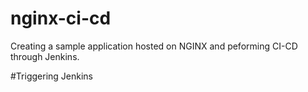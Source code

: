 # nginx-ci-cd
Creating a sample application hosted on NGINX and peforming CI-CD through Jenkins.

#Triggering Jenkins
